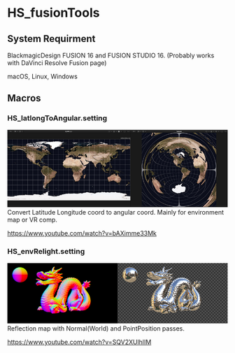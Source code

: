 # HS_fusionTools

## System Requirment
BlackmagicDesign FUSION 16 and FUSION STUDIO 16.
(Probably works with DaVinci Resolve Fusion page)

macOS, Linux, Windows
 

## Macros
 

### HS_latlongToAngular.setting 
![HS_latlongToAngular.png](./images/HS_latlongToAngular.png) 
 Convert Latitude Longitude coord to angular coord. Mainly for environment map or VR comp. 

https://www.youtube.com/watch?v=bAXimme33Mk
  
  
  
  
 
 
 
### HS_envRelight.setting 
![HS_latlongToAngular.png](./images/HS_envRelight.png)
Reflection map with Normal(World) and PointPosition passes. 
 
https://www.youtube.com/watch?v=SQV2XUlhlIM
